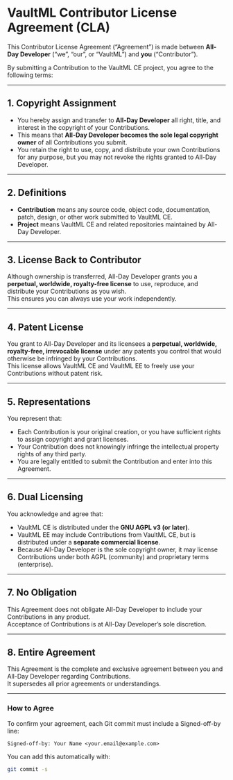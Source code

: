 # VaultML Contributor License Agreement (CLA)

This Contributor License Agreement (“Agreement”) is made between **All-Day Developer** (“we”, “our”, or “VaultML”) and **you** (“Contributor”).

By submitting a Contribution to the VaultML CE project, you agree to the following terms:

---

## 1. Copyright Assignment

- You hereby assign and transfer to **All-Day Developer** all right, title, and interest in the copyright of your Contributions.  
- This means that **All-Day Developer becomes the sole legal copyright owner** of all Contributions you submit.  
- You retain the right to use, copy, and distribute your own Contributions for any purpose, but you may not revoke the rights granted to All-Day Developer.

---

## 2. Definitions

- **Contribution** means any source code, object code, documentation, patch, design, or other work submitted to VaultML CE.  
- **Project** means VaultML CE and related repositories maintained by All-Day Developer.

---

## 3. License Back to Contributor

Although ownership is transferred, All-Day Developer grants you a **perpetual, worldwide, royalty-free license** to use, reproduce, and distribute your Contributions as you wish.  
This ensures you can always use your work independently.

---

## 4. Patent License

You grant to All-Day Developer and its licensees a **perpetual, worldwide, royalty-free, irrevocable license** under any patents you control that would otherwise be infringed by your Contributions.  
This license allows VaultML CE and VaultML EE to freely use your Contributions without patent risk.

---

## 5. Representations

You represent that:
- Each Contribution is your original creation, or you have sufficient rights to assign copyright and grant licenses.  
- Your Contribution does not knowingly infringe the intellectual property rights of any third party.  
- You are legally entitled to submit the Contribution and enter into this Agreement.

---

## 6. Dual Licensing

You acknowledge and agree that:
- VaultML CE is distributed under the **GNU AGPL v3 (or later)**.  
- VaultML EE may include Contributions from VaultML CE, but is distributed under a **separate commercial license**.  
- Because All-Day Developer is the sole copyright owner, it may license Contributions under both AGPL (community) and proprietary terms (enterprise).

---

## 7. No Obligation

This Agreement does not obligate All-Day Developer to include your Contributions in any product.  
Acceptance of Contributions is at All-Day Developer’s sole discretion.

---

## 8. Entire Agreement

This Agreement is the complete and exclusive agreement between you and All-Day Developer regarding Contributions.  
It supersedes all prior agreements or understandings.

---

### How to Agree

To confirm your agreement, each Git commit must include a Signed-off-by line:

```
Signed-off-by: Your Name <your.email@example.com>
```

You can add this automatically with:

```bash
git commit -s
```